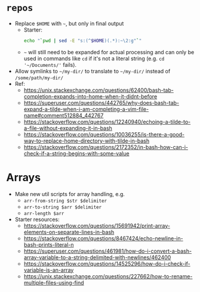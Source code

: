 # `repos`

* Replace `$HOME` with `~`, but only in final output
    - Starter:
        ```bash
        echo "`pwd | sed -E "s:(^$HOME)(.*):~\2:g"`"
        ```
    - `~` will still need to be expanded for actual processing and can only be used in commands like `cd` if it's not a literal string (e.g. `cd '~/Documents/'` fails).
* Allow symlinks to `~/my-dir/` to translate to `~/my-dir/` instead of `/some/path/my-dir/`
* Ref:
    - https://unix.stackexchange.com/questions/62400/bash-tab-completion-expands-into-home-when-it-didnt-before
    - https://superuser.com/questions/442765/why-does-bash-tab-expand-a-tilde-when-i-am-completing-a-vim-file-name#comment512884_442767
    - https://stackoverflow.com/questions/12240940/echoing-a-tilde-to-a-file-without-expanding-it-in-bash
    - https://stackoverflow.com/questions/10036255/is-there-a-good-way-to-replace-home-directory-with-tilde-in-bash
    - https://stackoverflow.com/questions/2172352/in-bash-how-can-i-check-if-a-string-begins-with-some-value

# Arrays

* Make new util scripts for array handling, e.g.
    - `arr-from-string $str $delimiter`
    - `arr-to-string $arr $delimiter`
    - `arr-length $arr`
* Starter resources:
    - https://stackoverflow.com/questions/15691942/print-array-elements-on-separate-lines-in-bash
    - https://stackoverflow.com/questions/8467424/echo-newline-in-bash-prints-literal-n
    - https://superuser.com/questions/461981/how-do-i-convert-a-bash-array-variable-to-a-string-delimited-with-newlines/462400
    - https://stackoverflow.com/questions/14525296/how-do-i-check-if-variable-is-an-array
    - https://unix.stackexchange.com/questions/227662/how-to-rename-multiple-files-using-find
